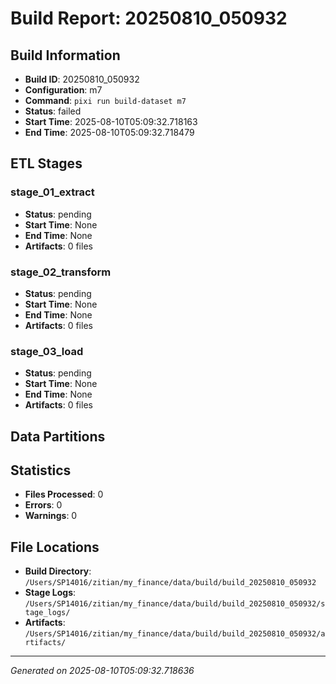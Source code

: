# Build Report: 20250810_050932

## Build Information

- **Build ID**: 20250810_050932
- **Configuration**: m7
- **Command**: `pixi run build-dataset m7`
- **Status**: failed
- **Start Time**: 2025-08-10T05:09:32.718163
- **End Time**: 2025-08-10T05:09:32.718479

## ETL Stages

### stage_01_extract

- **Status**: pending
- **Start Time**: None
- **End Time**: None
- **Artifacts**: 0 files

### stage_02_transform

- **Status**: pending
- **Start Time**: None
- **End Time**: None
- **Artifacts**: 0 files

### stage_03_load

- **Status**: pending
- **Start Time**: None
- **End Time**: None
- **Artifacts**: 0 files

## Data Partitions


## Statistics

- **Files Processed**: 0
- **Errors**: 0
- **Warnings**: 0

## File Locations

- **Build Directory**: `/Users/SP14016/zitian/my_finance/data/build/build_20250810_050932`
- **Stage Logs**: `/Users/SP14016/zitian/my_finance/data/build/build_20250810_050932/stage_logs/`
- **Artifacts**: `/Users/SP14016/zitian/my_finance/data/build/build_20250810_050932/artifacts/`

---
*Generated on 2025-08-10T05:09:32.718636*
